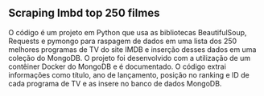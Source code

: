 ## Scraping Imbd top 250 filmes

O código é um projeto em Python que usa as bibliotecas BeautifulSoup, Requests e pymongo para raspagem de dados em uma lista dos 250 melhores programas de TV do site IMDB e inserção desses dados em uma coleção do MongoDB. O projeto foi desenvolvido com a utilização de um contêiner Docker do MongoDB e é documentado. O código extrai informações como título, ano de lançamento, posição no ranking e ID de cada programa de TV e as insere no banco de dados MongoDB.